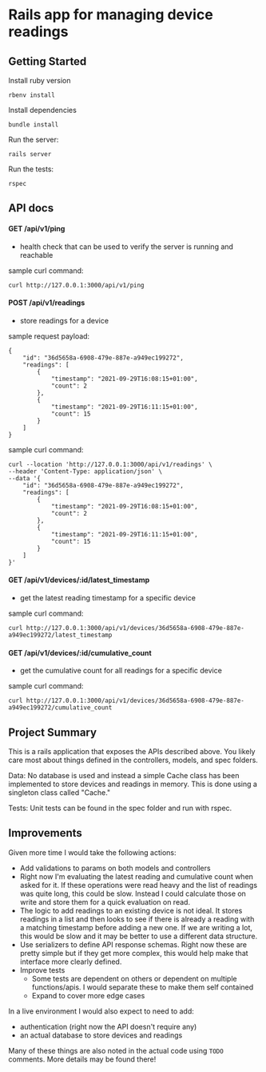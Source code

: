 # Rails app for managing device readings

## Getting Started

Install ruby version

```
rbenv install
```

Install dependencies

```
bundle install
```

Run the server:

```
rails server
```

Run the tests:

```
rspec
```

## API docs

#### GET /api/v1/ping
* health check that can be used to verify the server is running and reachable

sample curl command:
```
curl http://127.0.0.1:3000/api/v1/ping
```

#### POST /api/v1/readings
* store readings for a device

sample request payload:
```
{
    "id": "36d5658a-6908-479e-887e-a949ec199272",
    "readings": [
        {
            "timestamp": "2021-09-29T16:08:15+01:00",
            "count": 2
        },
        {
            "timestamp": "2021-09-29T16:11:15+01:00",
            "count": 15
        }
    ]
}
```

sample curl command:
```
curl --location 'http://127.0.0.1:3000/api/v1/readings' \
--header 'Content-Type: application/json' \
--data '{
    "id": "36d5658a-6908-479e-887e-a949ec199272",
    "readings": [
        {
            "timestamp": "2021-09-29T16:08:15+01:00",
            "count": 2
        },
        {
            "timestamp": "2021-09-29T16:11:15+01:00",
            "count": 15
        }
    ]
}'
```

#### GET /api/v1/devices/:id/latest_timestamp
* get the latest reading timestamp for a specific device

sample curl command:
```
curl http://127.0.0.1:3000/api/v1/devices/36d5658a-6908-479e-887e-a949ec199272/latest_timestamp
```

#### GET /api/v1/devices/:id/cumulative_count
* get the cumulative count for all readings for a specific device
  
sample curl command:
```
curl http://127.0.0.1:3000/api/v1/devices/36d5658a-6908-479e-887e-a949ec199272/cumulative_count
```

## Project Summary
This is a rails application that exposes the APIs described above. You likely care most about things defined in the controllers,
models, and spec folders.

Data: No database is used and instead a simple Cache class has been implemented to store devices and readings in memory. This
is done using a singleton class called "Cache." 

Tests: Unit tests can be found in the spec folder and run with rspec.

## Improvements

Given more time I would take the following actions:
* Add validations to params on both models and controllers
* Right now I'm evaluating the latest reading and cumulative count when asked for it. If these operations were read heavy and the list of readings was quite long, this could be slow. Instead I could calculate those on write and store them for a quick evaluation on read.
* The logic to add readings to an existing device is not ideal. It stores readings in a list and then looks to see if there is already a reading with a matching timestamp before adding a new one. If we are writing a lot, this would be slow and it may be better to use a different data structure.
* Use serializers to define API response schemas. Right now these are pretty simple but if they get more complex, this would help make that interface more clearly defined.
* Improve tests
  * Some tests are dependent on others or dependent on multiple functions/apis. I would separate these to make them self contained
  * Expand to cover more edge cases

In a live environment I would also expect to need to add:
* authentication (right now the API doesn't require any)
* an actual database to store devices and readings

Many of these things are also noted in the actual code using `TODO` comments. More details may be found there!